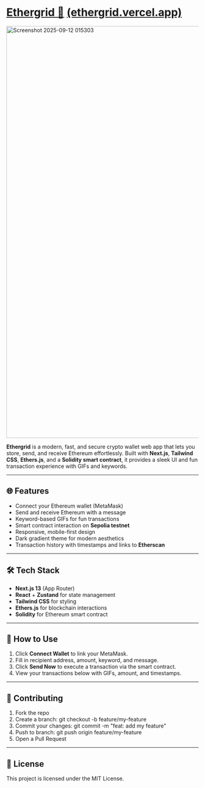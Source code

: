 # [Ethergrid 🚀](ethergrid.vercel.app) [(ethergrid.vercel.app)](ethergrid.vercel.app)

<img width="1919" height="1079" alt="Screenshot 2025-09-12 015303" src="https://github.com/user-attachments/assets/94397ae9-3463-4088-8a58-036d20d775e5" />



**Ethergrid** is a modern, fast, and secure crypto wallet web app that lets you store, send, and receive Ethereum effortlessly. Built with **Next.js**, **Tailwind CSS**, **Ethers.js**, and a **Solidity smart contract**, it provides a sleek UI and fun transaction experience with GIFs and keywords.

---

## 🌐 Features

- Connect your Ethereum wallet (MetaMask)  
- Send and receive Ethereum with a message  
- Keyword-based GIFs for fun transactions  
- Smart contract interaction on **Sepolia testnet**  
- Responsive, mobile-first design  
- Dark gradient theme for modern aesthetics  
- Transaction history with timestamps and links to **Etherscan**  

---

## 🛠 Tech Stack

- **Next.js 13** (App Router)  
- **React** + **Zustand** for state management  
- **Tailwind CSS** for styling  
- **Ethers.js** for blockchain interactions  
- **Solidity** for Ethereum smart contract  

---

## 📝 How to Use

1. Click **Connect Wallet** to link your MetaMask.  
2. Fill in recipient address, amount, keyword, and message.  
3. Click **Send Now** to execute a transaction via the smart contract.  
4. View your transactions below with GIFs, amount, and timestamps.  

---

## 🤝 Contributing

1. Fork the repo
2. Create a branch: git checkout -b feature/my-feature
3. Commit your changes: git commit -m "feat: add my feature"
4. Push to branch: git push origin feature/my-feature
5. Open a Pull Request
---
## 📜 License

This project is licensed under the MIT License.
